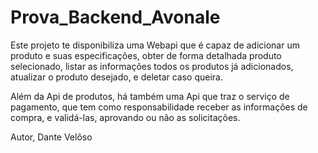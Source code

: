 # Prova_Backend_Avonale
 
Este projeto te disponibiliza uma Webapi que é capaz de adicionar um produto e suas especificações, obter de forma detalhada  produto selecionado, listar as informações todos os produtos já adicionados, atualizar o produto desejado, e deletar caso queira.

Além da Api de produtos, há também uma Api que traz o serviço de pagamento, que tem como responsabilidade receber as informações de compra, e validá-las, aprovando ou não as solicitações.

Autor, Dante Velôso
